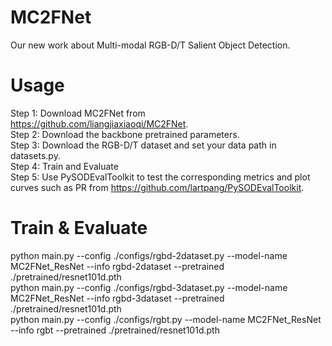 # MC2FNet
Our new work about Multi-modal RGB-D/T Salient Object Detection.

# Usage
Step 1: Download MC2FNet from https://github.com/liangjiaxiaoqi/MC2FNet.  
Step 2: Download the backbone pretrained parameters.  
Step 3: Download the RGB-D/T dataset and set your data path in datasets.py.  
Step 4: Train and Evaluate  
Step 5: Use PySODEvalToolkit to test the corresponding metrics and plot curves such as PR from https://github.com/lartpang/PySODEvalToolkit.  

# Train & Evaluate
python main.py --config ./configs/rgbd-2dataset.py --model-name MC2FNet_ResNet --info rgbd-2dataset --pretrained ./pretrained/resnet101d.pth  
python main.py --config ./configs/rgbd-3dataset.py --model-name MC2FNet_ResNet --info rgbd-3dataset --pretrained ./pretrained/resnet101d.pth  
python main.py --config ./configs/rgbt.py --model-name MC2FNet_ResNet --info rgbt --pretrained ./pretrained/resnet101d.pth  

